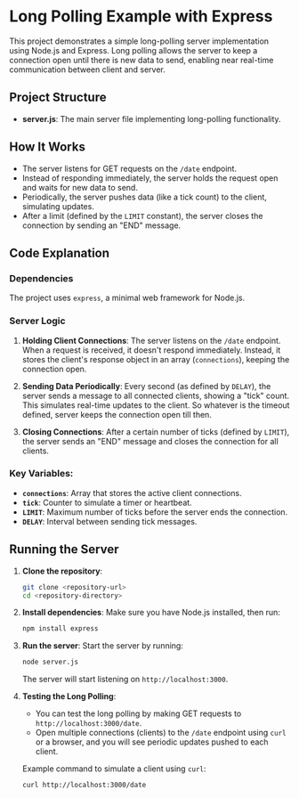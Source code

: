 # Long Polling Example with Express

This project demonstrates a simple long-polling server implementation using Node.js and Express. Long polling allows the server to keep a connection open until there is new data to send, enabling near real-time communication between client and server.

## Project Structure

- **server.js**: The main server file implementing long-polling functionality.

## How It Works

- The server listens for GET requests on the `/date` endpoint.
- Instead of responding immediately, the server holds the request open and waits for new data to send.
- Periodically, the server pushes data (like a tick count) to the client, simulating updates.
- After a limit (defined by the `LIMIT` constant), the server closes the connection by sending an "END" message.

## Code Explanation

### Dependencies

The project uses `express`, a minimal web framework for Node.js.

### Server Logic

1. **Holding Client Connections**:
   The server listens on the `/date` endpoint. When a request is received, it doesn't respond immediately. Instead, it stores the client's response object in an array (`connections`), keeping the connection open.

2. **Sending Data Periodically**:
   Every second (as defined by `DELAY`), the server sends a message to all connected clients, showing a "tick" count. This simulates real-time updates to the client. So whatever is the timeout defined, server keeps the connection open till then.

3. **Closing Connections**:
   After a certain number of ticks (defined by `LIMIT`), the server sends an "END" message and closes the connection for all clients.

### Key Variables:
- **`connections`**: Array that stores the active client connections.
- **`tick`**: Counter to simulate a timer or heartbeat.
- **`LIMIT`**: Maximum number of ticks before the server ends the connection.
- **`DELAY`**: Interval between sending tick messages.

## Running the Server

1. **Clone the repository**:
   ```bash
   git clone <repository-url>
   cd <repository-directory>
   ```

2. **Install dependencies**:
   Make sure you have Node.js installed, then run:
   ```bash
   npm install express
   ```

3. **Run the server**:
   Start the server by running:
   ```bash
   node server.js
   ```
   The server will start listening on `http://localhost:3000`.

4. **Testing the Long Polling**:
   - You can test the long polling by making GET requests to `http://localhost:3000/date`.
   - Open multiple connections (clients) to the `/date` endpoint using `curl` or a browser, and you will see periodic updates pushed to each client.

   Example command to simulate a client using `curl`:
   ```bash
   curl http://localhost:3000/date
   ```